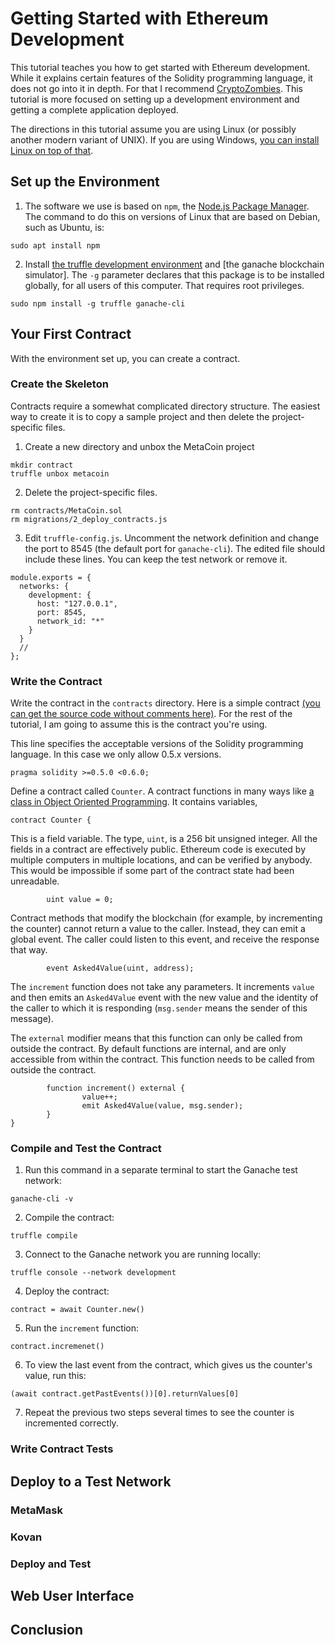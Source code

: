 # Getting Started with Ethereum Development

This tutorial teaches you how to get started with Ethereum development. While it explains certain features of the Solidity programming language, it does not go into it in depth. For that I recommend [CryptoZombies](https://cryptozombies.io/). This tutorial is more focused on setting up a development environment and getting a complete application deployed.

The directions in this tutorial assume you are using Linux (or possibly another modern variant of UNIX). If you are using Windows, [you can install Linux on top of that](https://ubuntu.com/tutorials/tutorial-ubuntu-on-windows#1-overview). 

## Set up the Environment

1. The software we use is based on `npm`, the [Node.js Package Manager](https://www.npmjs.com/). The command to do this on versions of Linux that are based on Debian, such as Ubuntu, is:
```
sudo apt install npm
```
2. Install [the truffle development environment](https://www.trufflesuite.com/docs/truffle/overview) and [the ganache blockchain simulator]. The `-g` parameter declares that this package is to be installed globally, for all users of this computer. That requires root privileges.
```
sudo npm install -g truffle ganache-cli
```

## Your First Contract

With the environment set up, you can create a contract.

### Create the Skeleton

Contracts require a somewhat complicated directory structure. The easiest way to create it is to copy a sample project and then delete the project-specific files.

1. Create a new directory and unbox the MetaCoin project
```
mkdir contract
truffle unbox metacoin
```
2. Delete the project-specific files.
```
rm contracts/MetaCoin.sol
rm migrations/2_deploy_contracts.js
```
3. Edit `truffle-config.js`. Uncomment the network definition and change the port to 8545 (the default port for `ganache-cli`). The edited file should include these lines. You can keep the test network or remove it.
```
module.exports = {
  networks: {
    development: {
      host: "127.0.0.1",
      port: 8545,
      network_id: "*"
    }
  }
  //
};
```


### Write the Contract

Write the contract in the `contracts` directory. Here is a simple contract [(you can get the source code without comments here)](https://github.com/qbzzt/etherdocs/blob/master/startingout/Counter.sol). For the rest of the tutorial, I am going to assume this is the contract you're using.

This line specifies the acceptable versions of the Solidity programming language. In this case we only allow 0.5.x versions. 
```
pragma solidity >=0.5.0 <0.6.0;
```

Define a contract called `Counter`. A contract functions in many ways like [a class in Object Oriented Programming](https://en.wikipedia.org/wiki/Class_(computer_programming)). It contains variables, 
```
contract Counter {
```

This is a field variable. The type, `uint`, is a 256 bit unsigned integer. All the fields in a contract are effectively public. Ethereum code is executed by multiple computers in multiple locations, and can be verified by anybody. This would be impossible if some part of the contract state had been unreadable.
```
        uint value = 0;
```     

Contract methods that modify the blockchain (for example, by incrementing the counter) cannot return a value to the caller. Instead, they can emit a global event. The caller could listen to this event, and receive the response that way.
```
        event Asked4Value(uint, address);
```

The `increment` function does not take any parameters. It increments `value` and then emits an `Asked4Value` event with the new value and the identity of the caller to which it is responding (`msg.sender` means the sender of this message).

The `external` modifier means that this function can only be called from outside the contract. By default functions are internal, and are only accessible from within the contract. This function needs to be called from outside the contract.
```
        function increment() external {
                value++;
                emit Asked4Value(value, msg.sender);
        }
}
```


### Compile and Test the Contract

1. Run this command in a separate terminal to start the Ganache test network:
```
ganache-cli -v 
```
2. Compile the contract:
```
truffle compile
```
3. Connect to the Ganache network you are running locally:
```
truffle console --network development
```
4. Deploy the contract:
```
contract = await Counter.new()
```
5. Run the `increment` function:
```
contract.incremenet()
```
6. To view the last event from the contract, which gives us the counter's 
value, run this:
```
(await contract.getPastEvents())[0].returnValues[0]
```
7. Repeat the previous two steps several times to see the counter is
incremented correctly.


### Write Contract Tests

## Deploy to a Test Network

### MetaMask

### Kovan

### Deploy and Test

## Web User Interface

## Conclusion

